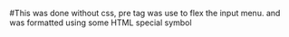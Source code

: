 #This was done without css, pre tag was use to flex the input menu. and was formatted using some HTML special symbol